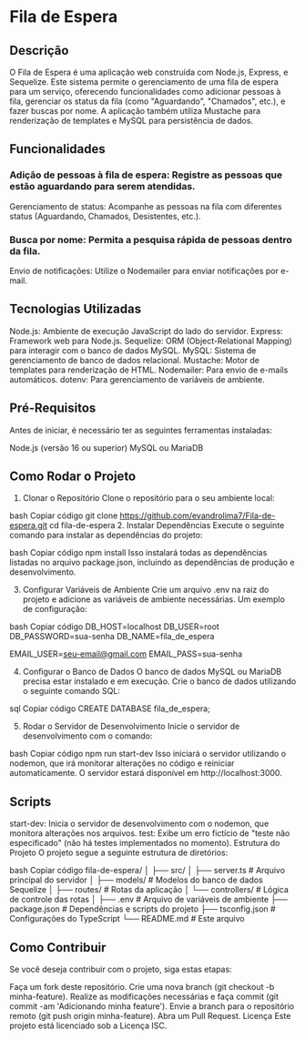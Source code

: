 
# Fila de Espera

## Descrição

O Fila de Espera é uma aplicação web construída com Node.js, Express, e Sequelize. Este sistema permite o gerenciamento de uma fila de espera para um serviço, oferecendo funcionalidades como adicionar pessoas à fila, gerenciar os status da fila (como "Aguardando", "Chamados", etc.), e fazer buscas por nome. A aplicação também utiliza Mustache para renderização de templates e MySQL para persistência de dados.

## Funcionalidades

### Adição de pessoas à fila de espera: Registre as pessoas que estão aguardando para serem atendidas.
Gerenciamento de status: Acompanhe as pessoas na fila com diferentes status (Aguardando, Chamados, Desistentes, etc.).

### Busca por nome: Permita a pesquisa rápida de pessoas dentro da fila.
Envio de notificações: Utilize o Nodemailer para enviar notificações por e-mail.

## Tecnologias Utilizadas

Node.js: Ambiente de execução JavaScript do lado do servidor.
Express: Framework web para Node.js.
Sequelize: ORM (Object-Relational Mapping) para interagir com o banco de dados MySQL.
MySQL: Sistema de gerenciamento de banco de dados relacional.
Mustache: Motor de templates para renderização de HTML.
Nodemailer: Para envio de e-mails automáticos.
dotenv: Para gerenciamento de variáveis de ambiente.

## Pré-Requisitos

Antes de iniciar, é necessário ter as seguintes ferramentas instaladas:

Node.js (versão 16 ou superior)
MySQL ou MariaDB


## Como Rodar o Projeto

1. Clonar o Repositório
Clone o repositório para o seu ambiente local:

bash
Copiar código
git clone https://github.com/evandrolima7/Fila-de-espera.git
cd fila-de-espera
2. Instalar Dependências
Execute o seguinte comando para instalar as dependências do projeto:

bash
Copiar código
npm install
Isso instalará todas as dependências listadas no arquivo package.json, incluindo as dependências de produção e desenvolvimento.

3. Configurar Variáveis de Ambiente
Crie um arquivo .env na raiz do projeto e adicione as variáveis de ambiente necessárias. Um exemplo de configuração:

bash
Copiar código
DB_HOST=localhost
DB_USER=root
DB_PASSWORD=sua-senha
DB_NAME=fila_de_espera

EMAIL_USER=seu-email@gmail.com
EMAIL_PASS=sua-senha

4. Configurar o Banco de Dados
O banco de dados MySQL ou MariaDB precisa estar instalado e em execução. Crie o banco de dados utilizando o seguinte comando SQL:

sql
Copiar código
CREATE DATABASE fila_de_espera;

5. Rodar o Servidor de Desenvolvimento
Inicie o servidor de desenvolvimento com o comando:

bash
Copiar código
npm run start-dev
Isso iniciará o servidor utilizando o nodemon, que irá monitorar alterações no código e reiniciar automaticamente. O servidor estará disponível em http://localhost:3000.

## Scripts
start-dev: Inicia o servidor de desenvolvimento com o nodemon, que monitora alterações nos arquivos.
test: Exibe um erro fictício de "teste não especificado" (não há testes implementados no momento).
Estrutura do Projeto
O projeto segue a seguinte estrutura de diretórios:

bash
Copiar código
fila-de-espera/
│
├── src/
│   ├── server.ts          # Arquivo principal do servidor
│   ├── models/            # Modelos do banco de dados Sequelize
│   ├── routes/            # Rotas da aplicação
│   └── controllers/       # Lógica de controle das rotas
│
├── .env                   # Arquivo de variáveis de ambiente
├── package.json           # Dependências e scripts do projeto
├── tsconfig.json          # Configurações do TypeScript
└── README.md              # Este arquivo

## Como Contribuir

Se você deseja contribuir com o projeto, siga estas etapas:

Faça um fork deste repositório.
Crie uma nova branch (git checkout -b minha-feature).
Realize as modificações necessárias e faça commit (git commit -am 'Adicionando minha feature').
Envie a branch para o repositório remoto (git push origin minha-feature).
Abra um Pull Request.
Licença
Este projeto está licenciado sob a Licença ISC.